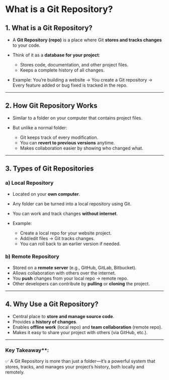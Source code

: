 # What is a Git Repository?

## 1. What is a Git Repository?

* A **Git Repository (repo)** is a place where Git **stores and tracks changes** to your code.
* Think of it as a **database for your project**:

  * Stores code, documentation, and other project files.
  * Keeps a complete history of all changes.
* Example:
  You’re building a website → You create a Git repository → Every feature added or bug fixed is tracked in the repo.

---

## 2. How Git Repository Works

* Similar to a folder on your computer that contains project files.
* But unlike a normal folder:

  * Git keeps track of every modification.
  * You can **revert to previous versions** anytime.
  * Makes collaboration easier by showing who changed what.

---

## 3. Types of Git Repositories

### a) Local Repository

* Located on your **own computer**.
* Any folder can be turned into a local repository using Git.
* You can work and track changes **without internet**.
* Example:

  * Create a local repo for your website project.
  * Add/edit files → Git tracks changes.
  * You can roll back to an earlier version if needed.

### b) Remote Repository

* Stored on a **remote server** (e.g., GitHub, GitLab, Bitbucket).
* Allows collaboration with others over the internet.
* You **push** changes from your local repo → remote repo.
* Other developers can contribute by **pulling** or **cloning** the project.

---

## 4. Why Use a Git Repository?

* Central place to **store and manage source code**.
* Provides a **history of changes**.
* Enables **offline work** (local repo) and **team collaboration** (remote repo).
* Makes it easy to share your project with others (via GitHub, etc.).

---

 ### Key Takeaway**:
✅ A Git Repository is more than just a folder—it’s a powerful system that stores, tracks, and manages your project’s history, both locally and remotely.

